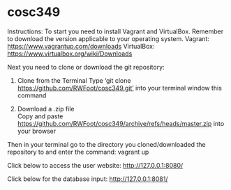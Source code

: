 # cosc349

Instructions:
To start you need to install Vagrant and VirtualBox. Remember to download the version applicable to your operating system. 
Vagrant: https://www.vagrantup.com/downloads
VirtualBox: https://www.virtualbox.org/wiki/Downloads

Next you need to clone or download the git repository:
1. Clone from the Terminal
Type ‘git clone https://github.com/RWFoot/cosc349.git’ into your terminal window this command

2. Download a .zip file  
Copy and paste https://github.com/RWFoot/cosc349/archive/refs/heads/master.zip into your browser

Then in your terminal go to the directory you cloned/downloaded the repository to and enter the command: vagrant up

Click below to access the user website:
http://127.0.0.1:8080/


Click below for the database input:
http://127.0.0.1:8081/
